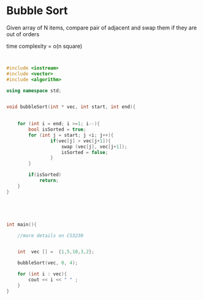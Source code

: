 # Bubble Sort

Given array of N items, compare pair of adjacent and swap them if they are out of orders

time complexity = o\(n square\)

```cpp


#include <iostream>
#include <vector>
#include <algorithm>

using namespace std;


void bubbleSort(int * vec, int start, int end){
	

	for (int i = end; i >=1; i--){
		bool isSorted = true;
		for (int j = start; j <i; j++){
				if(vec[j] > vec[j+1]){
					swap (vec[j], vec[j+1]);
					isSorted = false;
				}
		}

		if(isSorted)
			return;
	}
}





int main(){

	//more details on CS3230


	int  vec [] =  {1,5,10,3,2};

	bubbleSort(vec, 0, 4);

	for (int i : vec){
		cout << i << " " ;
	}
}





```

